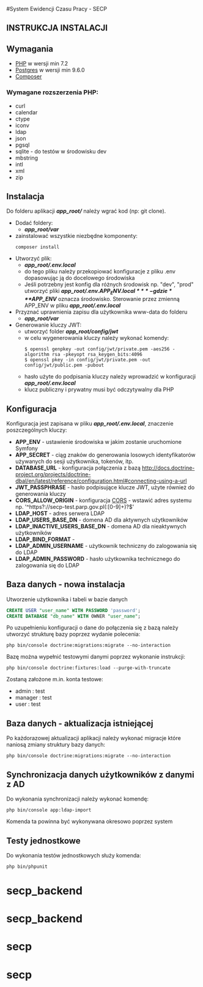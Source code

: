 #System Ewidencji Czasu Pracy - SECP

## **INSTRUKCJA INSTALACJI**

## Wymagania
- [PHP](http://php.net/releases/7_2_0.php) w wersji min 7.2
- [Postgres](https://www.postgresql.org/) w wersji min 9.6.0
- [Composer](https://getcomposer.org/)

### Wymagane rozszerzenia PHP:
- curl
- calendar
- ctype
- iconv
- ldap
- json
- pgsql
- sqlite - do testów w środowisku dev
- mbstring
- intl
- xml
- zip

## Instalacja

Do folderu aplikacji ***app_root/*** należy wgrać kod (np: git clone).
 
- Dodać foldery:
    - ***app_root/var***
- zainstalować wszystkie niezbędne komponenty:
    ```shell script
    composer install
    ```
- Utworzyć plik:
    - ***app_root/.env.local***
    - do tego pliku należy przekopiować konfiguracje z pliku .env dopasowując ją do docelowego środowiska
    - Jeśli potrzebny jest konfig dla różnych środowisk np. "dev", "prod" utworzyć pliki ***app_root/.env.$APP_ENV.local*** - gdzie ***$APP_ENV*** oznacza środowisko. Sterowanie przez zmienną APP_ENV w pliku ***app_root/.env.local***
- Przyznać uprawnienia zapisu dla użytkownika www-data do folderu
    - ***app_root/var***
- Generowanie kluczy JWT:
    - utworzyć folder ***app_root/config/jwt***
    - w celu wygenerowania kluczy należy wykonać komendy:
        ```shell script
        $ openssl genpkey -out config/jwt/private.pem -aes256 -algorithm rsa -pkeyopt rsa_keygen_bits:4096
        $ openssl pkey -in config/jwt/private.pem -out config/jwt/public.pem -pubout
        ``` 
    - hasło użyte do podpisania kluczy należy wprowadzić w konfiguracji ***app_root/.env.local***
    - klucz publiczny i prywatny musi być odczytywalny dla PHP

## Konfiguracja

Konfiguracja jest zapisana w pliku ***app_root/.env.local***, znaczenie poszczególnych kluczy:
- **APP_ENV** - ustawienie środowiska w jakim zostanie uruchomione Symfony
- **APP_SECRET** - ciąg znaków do generowania losowych identyfikatorów używanych do sesji użytkownika, tokenów, itp.
- **DATABASE_URL** - konfiguracja połączenia z bazą 
http://docs.doctrine-project.org/projects/doctrine-dbal/en/latest/reference/configuration.html#connecting-using-a-url
- **JWT_PASSPHRASE** - hasło podpisujące klucze JWT, użyte również do generowania kluczy
- **CORS_ALLOW_ORIGIN** - konfiguracja [CORS](https://developer.mozilla.org/en-US/docs/Web/HTTP/CORS) - wstawić adres systemu np. '^https?://secp-test.parp.gov.pl(:[0-9]+)?$'
- **LDAP_HOST** - adres serwera LDAP
- **LDAP_USERS_BASE_DN** - domena AD dla aktywnych użytkowników
- **LDAP_INACTIVE_USERS_BASE_DN** - domena AD dla nieaktywnych użytkowników
- **LDAP_BIND_FORMAT** - 
- **LDAP_ADMIN_USERNAME** - użytkownik techniczny do zalogowania się do LDAP
- **LDAP_ADMIN_PASSWORD** - hasło użytkownika technicznego do zalogowania się do LDAP

## Baza danych - nowa instalacja
Utworzenie użytkownika i tabeli w bazie danych
```sql
CREATE USER "user_name" WITH PASSWORD 'password';
CREATE DATABASE "db_name" WITH OWNER "user_name";
```
Po uzupełnieniu konfiguracji o dane do połączenia się z bazą należy utworzyć strukturę bazy poprzez wydanie polecenia:
```shell script
php bin/console doctrine:migrations:migrate --no-interaction
```
Bazę można wypełnić testowymi danymi poprzez wykonanie instrukcji:
```shell script
php bin/console doctrine:fixtures:load --purge-with-truncate 
```
Zostaną założone m.in. konta testowe:
- admin : test
- manager : test
- user : test
 
## Baza danych - aktualizacja istniejącej
Po każdorazowej aktualizacji aplikacji należy wykonać migracje które naniosą zmiany struktury bazy danych:
```shell script
php bin/console doctrine:migrations:migrate --no-interaction
```

## Synchronizacja danych użytkowników z danymi z AD
Do wykonania synchronizacji należy wykonać komendę:
```shell script
php bin/console app:ldap-import
```
Komenda ta powinna być wykonywana okresowo poprzez system

## Testy jednostkowe
Do wykonania testów jednostkowych służy komenda:
```shell script
php bin/phpunit
```
# secp_backend
# secp_backend
# secp
# secp
